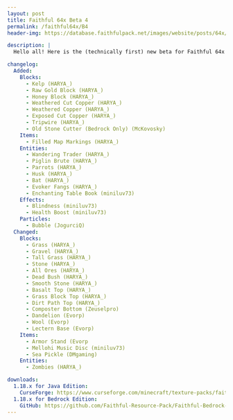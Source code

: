 ```yaml
---
layout: post
title: Faithful 64x Beta 4
permalink: /faithful64x/B4
header-img: https://database.faithfulpack.net/images/website/posts/64x/B4.jpg

description: |
  Hello all! Here is the (technically first) new beta for Faithful 64x! In today's update a lot of good things have been added including the kelp plant, the raw gold block, the rest of the copper blocks and the honey block! We're also introducing some new entities with the parrot, the wandering trader, the piglin brute and the husk joining in on the action! And as always, we can't forget the many changes that we've made to existing textures, for example stone, ores, grass or wool.

changelog:
  Added:
    Blocks:
      - Kelp (HARYA_)
      - Raw Gold Block (HARYA_)
      - Honey Block (HARYA_)
      - Weathered Cut Copper (HARYA_)
      - Weathered Copper (HARYA_)
      - Exposed Cut Copper (HARYA_)
      - Tripwire (HARYA_)
      - Old Stone Cutter (Bedrock Only) (McKovosky)
    Items:
      - Filled Map Markings (HARYA_)
    Entities:
      - Wandering Trader (HARYA_)
      - Piglin Brute (HARYA_)
      - Parrots (HARYA_)
      - Husk (HARYA_)
      - Bat (HARYA_)
      - Evoker Fangs (HARYA_)
      - Enchanting Table Book (miniluv73)
    Effects:
      - Blindness (miniluv73)
      - Health Boost (miniluv73)
    Particles:
      - Bubble (JogurciQ)
  Changed:
    Blocks:
      - Grass (HARYA_)
      - Gravel (HARYA_)
      - Tall Grass (HARYA_)
      - Stone (HARYA_)
      - All Ores (HARYA_)
      - Dead Bush (HARYA_)
      - Smooth Stone (HARYA_)
      - Basalt Top (HARYA_)
      - Grass Block Top (HARYA_)
      - Dirt Path Top (HARYA_)
      - Composter Bottom (Zeuselpro)
      - Dandelion (Evorp)
      - Wool (Evorp)
      - Lectern Base (Evorp)
    Items:
      - Armor Stand (Evorp
      - Mellohi Music Disc (miniluv73)
      - Sea Pickle (DMgaming)
    Entities:
      - Zombies (HARYA_)

downloads:
  1.18.x for Java Edition:
    CurseForge: https://www.curseforge.com/minecraft/texture-packs/faithful-64x/files/3751500
  1.18.x for Bedrock Edition:
    GitHub: https://github.com/Faithful-Resource-Pack/Faithful-Bedrock-64x/releases/download/beta-4/Faithful.64x.Beta.4.mcpack
---
```

